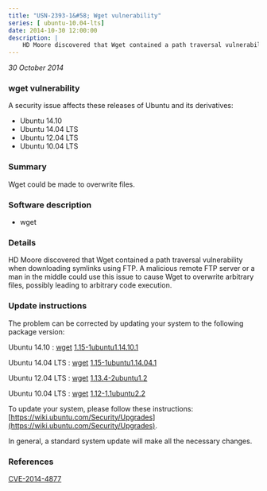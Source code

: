 ```yaml
---
title: "USN-2393-1&#58; Wget vulnerability"
series: [ ubuntu-10.04-lts]
date: 2014-10-30 12:00:00
description: |
    HD Moore discovered that Wget contained a path traversal vulnerability when downloading symlinks using FTP. A malicious remote FTP server or a man in the middle could use this issue to cause Wget to overwrite arbitrary files, possibly leading to arbitrary code execution. 
--- 
```

 
 

*30 October 2014*

### wget vulnerability

A security issue affects these releases of Ubuntu and its derivatives:

* Ubuntu 14.10
* Ubuntu 14.04 LTS
* Ubuntu 12.04 LTS
* Ubuntu 10.04 LTS

### Summary

Wget could be made to overwrite files. 

### Software description

* wget 

### Details

HD Moore discovered that Wget contained a path traversal vulnerability when downloading symlinks using FTP. A malicious remote FTP server or a man in the middle could use this issue to cause Wget to overwrite arbitrary files, possibly leading to arbitrary code execution. 

### Update instructions

The problem can be corrected by updating your system to the following package version:

Ubuntu 14.10
 : [wget](https://launchpad.net/ubuntu/+source/wget) <span> [1.15-1ubuntu1.14.10.1](https://launchpad.net/ubuntu/+source/wget/1.15-1ubuntu1.14.10.1) </span> 

Ubuntu 14.04 LTS
 : [wget](https://launchpad.net/ubuntu/+source/wget) <span> [1.15-1ubuntu1.14.04.1](https://launchpad.net/ubuntu/+source/wget/1.15-1ubuntu1.14.04.1) </span> 

Ubuntu 12.04 LTS
 : [wget](https://launchpad.net/ubuntu/+source/wget) <span> [1.13.4-2ubuntu1.2](https://launchpad.net/ubuntu/+source/wget/1.13.4-2ubuntu1.2) </span> 

Ubuntu 10.04 LTS
 : [wget](https://launchpad.net/ubuntu/+source/wget) <span> [1.12-1.1ubuntu2.2](https://launchpad.net/ubuntu/+source/wget/1.12-1.1ubuntu2.2) </span> 

To update your system, please follow these instructions: [https://wiki.ubuntu.com/Security/Upgrades](https://wiki.ubuntu.com/Security/Upgrades).

In general, a standard system update will make all the necessary changes. 

### References

 
 [CVE-2014-4877](http://people.ubuntu.com/~ubuntu-security/cve/CVE-2014-4877)
 

